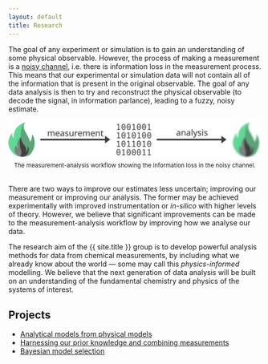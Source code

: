 ```yaml
---
layout: default
title: Research
---
```


The goal of any experiment or simulation is to gain an understanding of some physical observable. 
However, the process of making a measurement is a [noisy channel](https://en.wikipedia.org/wiki/Noisy-channel_coding_theorem), i.e. there is information loss in the measurement process. 
This means that our experimental or simulation data will not contain all of the information that is present in the original observable. 
The goal of any data analysis is then to try and reconstruct the physical observable (to decode the signal, in information parlance), leading to a fuzzy, noisy estimate. 

<picture>
  <source srcset="/assets/img/noisy_channel.png" media="(prefers-color-scheme: dark)">
  <img src="/assets/img/noisy_channel_light.png">
</picture>
<center>
  <small>
    The measurement-analysis workflow showing the information loss in the noisy channel.
    <br>
    <br>
  </small>
</center>

There are two ways to improve our estimates less uncertain; improving our measurement or improving our analysis. 
The former may be achieved experimentally with improved instrumentation or *in-silico* with higher levels of theory. 
However, we believe that significant improvements can be made to the measurement-analysis workflow by improving how we analyse our data. 

The research aim of the {{ site.title }} group is to develop powerful analysis methods for data from chemical measurements, by including what we already know about the world &mdash; some may call this *physics-informed* modelling. 
We believe that the next generation of data analysis will be built on an understanding of the fundamental chemistry and physics of the systems of interest. 

## Projects

- [Analytical models from physical models](./analytical_models/)
- [Harnessing our prior knowledge and combining measurements](./prior/)
- [Bayesian model selection](./model_selection/)
